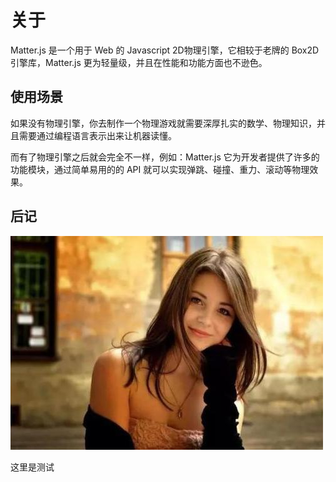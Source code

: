 # 关于

Matter.js 是一个用于 Web 的 Javascript 2D物理引擎，它相较于老牌的 Box2D 引擎库，Matter.js 更为轻量级，并且在性能和功能方面也不逊色。

## 使用场景

如果没有物理引擎，你去制作一个物理游戏就需要深厚扎实的数学、物理知识，并且需要通过编程语言表示出来让机器读懂。

而有了物理引擎之后就会完全不一样，例如：Matter.js 它为开发者提供了许多的功能模块，通过简单易用的的 API 就可以实现弹跳、碰撞、重力、滚动等物理效果。

## 后记

![aa](./test.jpg)

这里是测试